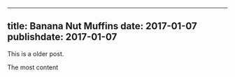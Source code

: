
---
title: Banana Nut Muffins
date: 2017-01-07
publishdate: 2017-01-07
---

This is a older post.

The most content
